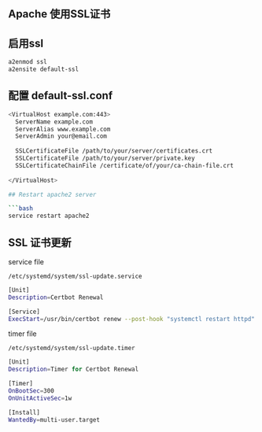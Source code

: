 ## Apache 使用SSL证书

## 启用ssl

```bash
a2enmod ssl
a2ensite default-ssl
```

## 配置 default-ssl.conf

```bash
<VirtualHost example.com:443>
  ServerName example.com
  ServerAlias www.example.com
  ServerAdmin your@email.com
  
  SSLCertificateFile /path/to/your/server/certificates.crt
  SSLCertificateFile /path/to/your/server/private.key
  SSLCertificateChainFile /certificate/of/your/ca-chain-file.crt
  
</VirtualHost>

## Restart apache2 server

```bash
service restart apache2
```

## SSL 证书更新

service file

`/etc/systemd/system/ssl-update.service`

```bash
[Unit]
Description=Certbot Renewal

[Service]
ExecStart=/usr/bin/certbot renew --post-hook "systemctl restart httpd"
```

timer file

`/etc/systemd/system/ssl-update.timer`

```bash
[Unit]
Description=Timer for Certbot Renewal

[Timer]
OnBootSec=300
OnUnitActiveSec=1w

[Install]
WantedBy=multi-user.target
```

